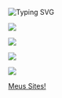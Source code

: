 
![Typing SVG](https://readme-typing-svg.demolab.com?font=Fira+Code&size=45&pause=230&color=FF0000&center=true&vCenter=true&width=1000&lines=Olá!+Eu+sou+a+Anny+Sylva+♥️+\;Bem+Vindo+ao+Meu+Pefil+💬+\;Sou+Desenvolvedora+iniciante+👩‍💻+)


<a href="mailto:rayanesylva978@gmail.com"><img src="https://img.shields.io/badge/-Gmail-%23333?style=for-the-badge&logo=gmail&logoColor=white " target="_blank"></a>

<a href="https://www.linkedin.com/in/raiane-barbosa-9835352b3?utm_source=share&utm_campaign=share_via&utm_content=profile&utm_medium=android_app" traget="_blank"><img src="https://img.shields.io/badge/-LinkedIn-%230077B5?style=for-the-badge&logo=linkedin&logoColor=white" target="_blank"></a>

<a href="https://wa.me/message/XOW5PENE7UVEJ1" target="_blank"><img src="https://img.shields.io/badge/WhatsApp-25D366?style=for-the-badge&logo=whatsapp&logoColor=white" target="_blank"></a>

<a href="https://www.instagram.com/anny_sylva6?igsh=MTFkejdoMGxyOWxlNQ==" target="_blank"><img src="https://img.shields.io/badge/-Instagram-%23E4405F?style=for-the-badge&logo=instagram&logoColor=white" target="_blank"></a>


<a href="https://wlak0i.mimo.run/index.html" target="_blank">Meus Sites!</a>
